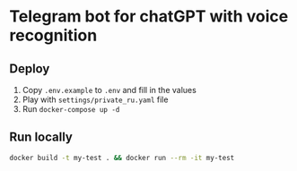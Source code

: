<!-- ---
title: Node HTTP Module
description: A HTTP module server
tags:
  - http
  - nodejs
  - javascript
--- -->

# Telegram bot for chatGPT with voice recognition

## Deploy

1. Copy `.env.example` to `.env` and fill in the values
2. Play with `settings/private_ru.yaml` file
3. Run `docker-compose up -d`

<!-- 
This example starts an [HTTP Module](https://nodejs.org/api/http.html) server.

[![Deploy on Railway](https://railway.app/button.svg)](https://railway.app/new/template/ZweBXA)

## 💁‍♀️ How to use

- Install dependencies `yarn`
- Connect to your Railway project `railway link`
- Start the development server `railway run yarn start`

## 📝 Notes

The server started simply returns a `Hello World` payload. The server code is located in `server.mjs`. -->

## Run locally

```bash
docker build -t my-test . && docker run --rm -it my-test
```
